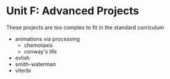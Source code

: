 Unit F: Advanced Projects
=========================

These projects are too complex to fit in the standard curriculum

+ animations via processing
	+ chemotaxis
	+ conway's life
+ evlish
+ smith-waterman
+ viterbi